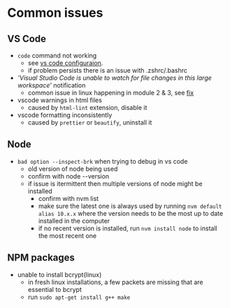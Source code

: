 #  Common issues

## VS Code

- `code` command not working
  - see [vs code configuraion](./module1.md).
  - if problem persists there is an issue with .zshrc/.bashrc
- *'Visual Studio Code is unable to watch for file changes in this large workspace'* notification
  - common issue in linux happening in module 2 & 3, see [fix](https://code.visualstudio.com/docs/setup/linux#_visual-studio-code-is-unable-to-watch-for-file-changes-in-this-large-workspace-error-enospc)
- vscode warnings in html files
  - caused by `html-lint` extension, disable it
- vscode formatting inconsistently
  - caused by `prettier` or `beautify`, uninstall it

## Node

- `bad option --inspect-brk` when trying to debug in vs code
  - old version of node being used
  - confirm with node --version
  - if issue is itermittent then multiple versions of node might be installed
    - confirm with nvm list
    - make sure the latest one is always used by running `nvm default alias 10.x.x` where the version needs to be the most up to date installed in the computer
    - if no recent version is installed, run `nvm install node` to install the most recent one

## NPM packages

- unable to install bcrypt(linux)
  - in fresh linux installations, a few packets are missing that are essential to bcrypt
  - run `sudo apt-get install g++ make`
